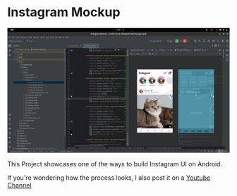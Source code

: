 # Instagram Mockup

![preview](readme/project.png)

This Project showcases one of the ways to build Instagram UI on Android.

If you're wondering how the process looks, I also post it on a [Youtube Channel](https://goo.gle/nia-figma](https://www.youtube.com/playlist?list=PLLwArSPZUL3vCVzP7ovACWllvKCq_dUB5)https://www.youtube.com/playlist?list=PLLwArSPZUL3vCVzP7ovACWllvKCq_dUB5)

